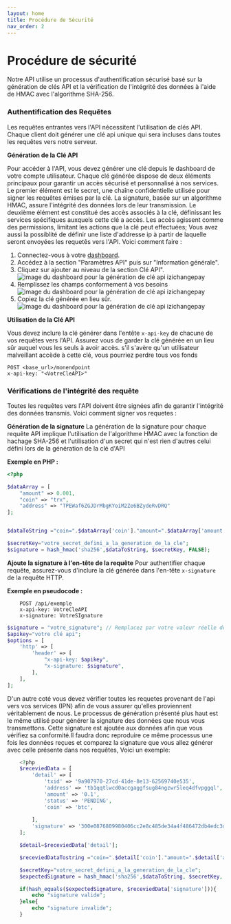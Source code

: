 ```yaml
---
layout: home
title: Procédure de Sécurité 
nav_order: 2
---
```


# Procédure de sécurité

Notre API utilise un processus d'authentification sécurisé basé sur la génération de clés API et la vérification de l'intégrité des données à l'aide de HMAC avec l'algorithme SHA-256.

### Authentification des Requêtes

Les requêtes entrantes vers l'API nécessitent l'utilisation de clés API. Chaque client doit générer une clé api unique qui sera incluses dans toutes les requêtes vers notre serveur.

**Génération de la Clé API** 

Pour accéder à l'API, vous devez générer une clé depuis le dashboard de votre compte utilisateur. Chaque clé générée dispose de deux éléments principaux pour garantir un accès sécurisé et personnalisé à nos services. Le premier élément est le secret, une chaîne confidentielle utilisée pour signer les requêtes émises par la clé. La signature, basée sur un algorithme HMAC, assure l'intégrité des données lors de leur transmission. Le deuxième élément est constitué des accès associés à la clé, définissant les services spécifiques auxquels cette clé a accès. Les accès agissent comme des permissions, limitant les actions que la clé peut effectuées; Vous avez aussi la possiblité de définir une liste d'addresse ip à partir de laquelle seront envoyées les requetês vers l'API. Voici comment faire :

1. Connectez-vous à votre [dashboard](https://pay.izichange.com/login).
2. Accédez à la section "Paramètres API" puis sur "Information générale".
3. Cliquez sur ajouter au niveau de la section Clé API".
![image du dashboard pour la génération de clé api izichangepay](/cryptogateway-project/assets/images/key1.png)
4. Remplissez les champs conformement à vos besoins
![image du dashboard pour la génération de clé api izichangepay](/cryptogateway-project/assets/images/key2.png) 
5. Copiez la clé générée en lieu sûr.
![image du dashboard pour la génération de clé api izichangepay](/cryptogateway-project/assets/images/key4.png)

**Utilisation de la Clé API** 

Vous devez inclure la clé générer dans l'entête `x-api-key` de chacune de vos requêtes vers l'API. Assurez vous de garder la clé générée en un lieu sûr auquel vous les seuls à avoir accès. s'il s'avère qu'un utilisateur malveillant accède à cette clé, vous pourriez perdre tous vos fonds

```
POST <base_url>/monendpoint
x-api-key: "<VotreCleAPI>"
```

### Vérifications de l'intégrité des requête

Toutes les requêtes vers l'API doivent être signées afin de garantir l'intégrité des données transmis. Voici comment signer vos requetes :

**Génération de la signature**
La génération de la signature pour chaque requête API implique l'utilisation de l'algorithme HMAC avec la fonction de hachage SHA-256 et l'utilisation d'un secret qui n'est rien d'autres celui défini lors de la génération de la clé d'API

**Exemple en PHP :**


``` php
<?php

$dataArray = [
    "amount" => 0.001,
    "coin" => "trx",
    "address" => "TPEWaf6ZGJDrMbgKYoiM2Ze6BZydeRvDRQ"
];


$dataToString ="coin=".$dataArray['coin']."amount=".$dataArray['amount']."address=".$dataArray['address'];

$secretKey="votre_secret_defini_a_la_generation_de_la_cle";
$signature = hash_hmac('sha256',$dataToString, $secretKey, FALSE);


```

**Ajoute la signature à l'en-tête de la requête**
Pour authentifier chaque requête, assurez-vous d'inclure la clé générée dans l'en-tête `x-signature` de la requête HTTP.

**Exemple en pseudocode :**

```
    POST /api/exemple
    x-api-key: VotreCleAPI
    x-signature: VotreSIgnature
```

```php
$signature = "votre_signature"; // Remplacez par votre valeur réelle de signature
$apikey="votre clé api";
$options = [
    'http' => [
        'header' => [
            "x-api-key: $apikey",
            "x-signature: $signature",
        ],
    ],
];
```

D'un autre coté vous devez vérifier toutes les requetes provenant de l'api vers vos services (IPN) afin de vous assurer qu'elles proviennent véritablement de nous. Le processus de génération présenté plus haut est le même utilisé pour générer la signature des données que nous vous transmettons. Cette signature est ajoutée aux données afin que vous vérifiez sa conformité.Il faudra donc reproduire ce même processus une fois les données reçues et comparez la signature que vous allez générer avec celle présente dans nos requêtes, Voici un exemple: 

```php
    <?php
    $receviedData = [
        'detail' => [
            'txid' => '9a907970-27cd-41de-8e13-62569740e535',
            'address' => 'tb1qqtlwcd0accgaggfsug84ngzwr5leq4dfvpggql',
            'amount' => '0.1',
            'status' => 'PENDING',
            'coin' => 'btc',
    
        ],
        'signature' => '300e0876809980406cc2e8c485de34a4f486472db4edc3d2a99c39874b782f75',
    ];

    $detail=$receviedData['detail'];

    $receviedDataTostring ="coin=".$detail['coin']."amount=".$detail['amount']."address=".$detail['address'];

    $secretKey="votre_secret_defini_a_la_generation_de_la_cle";
    $expectedSignature = hash_hmac('sha256',$dataToString, $secretKey, FALSE);

    if(hash_equals($expectedSignature, $receviedData['signature'])){
        echo "signature valide";
    }else{
        echo "signature invalide";
    }

```